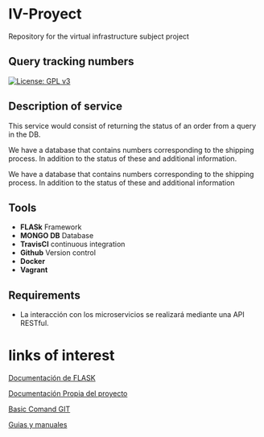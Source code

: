 # IV-Proyect
Repository for the virtual infrastructure subject project

## Query tracking numbers



[![License: GPL v3](https://img.shields.io/badge/License-GPLv3-blue.svg)](https://www.gnu.org/licenses/gpl-3.0) 

## Description of service

 This service would consist of returning the status of an order from a query in the DB.

We have a database that contains numbers corresponding to the shipping process. In addition to the status of these and additional information.


We have a database that contains numbers corresponding to the shipping process. In addition to the status of these and additional information

## Tools

- **FLASk**	Framework
- **MONGO DB** Database
- **TravisCI** continuous integration
- **Github** Version control
- **Docker**	
- **Vagrant** 

## Requirements
- La interacción con los microservicios se realizará mediante una API RESTful.

# links of interest

[Documentación de FLASK]()

[Documentación Propia del proyecto]()

[Basic Comand GIT](https://github.com/alexrodriguezlop/IV-Proyect/blob/master/Docs/Git.md)

[Guias y manuales](https://github.com/alexrodriguezlop/IV-Proyect/blob/master/Docs/Notas.md)